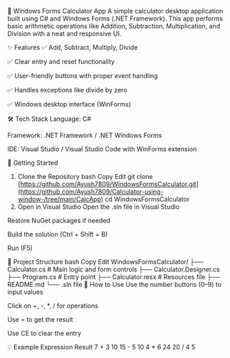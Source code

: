 🧮 Windows Forms Calculator App
A simple calculator desktop application built using C# and Windows Forms (.NET Framework). This app performs basic arithmetic operations like Addition, Subtraction, Multiplication, and Division with a neat and responsive UI.

✨ Features
✅ Add, Subtract, Multiply, Divide

✅ Clear entry and reset functionality

✅ User-friendly buttons with proper event handling

✅ Handles exceptions like divide by zero

✅ Windows desktop interface (WinForms)

🛠️ Tech Stack
Language: C#

Framework: .NET Framework / .NET Windows Forms

IDE: Visual Studio / Visual Studio Code with WinForms extension

🚀 Getting Started
1. Clone the Repository
bash
Copy
Edit
git clone [https://github.com/Ayush7809/WindowsFormsCalculator.git](https://github.com/Ayush7809/Calculator-using-window-/tree/main/CalcApp)
cd WindowsFormsCalculator
3. Open in Visual Studio
Open the .sln file in Visual Studio

Restore NuGet packages if needed

Build the solution (Ctrl + Shift + B)

Run (F5)

📁 Project Structure
bash
Copy
Edit
WindowsFormsCalculator/
├── Calculator.cs        # Main logic and form controls
├── Calculator.Designer.cs
├── Program.cs           # Entry point
├── Calculator.resx      # Resources file
├── README.md
└── .sln file
🎯 How to Use
Use the number buttons (0–9) to input values

Click on +, -, *, / for operations

Use = to get the result

Use CE to clear the entry

💡 Example
Expression	Result
7 + 3	10
15 - 5	10
4 * 6	24
20 / 4	5
